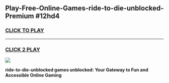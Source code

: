 
## Play-Free-Online-Games-ride-to-die-unblocked-Premium #12hd4
<h3>
<a href="https://premium.freeplayer.one?title=ride-to-die-unblocked&ref=8M">CLICK TO PLAY</a></h3>
<hr>

<h3>
<a href="https://premium.freeplayer.one?title=ride-to-die-unblocked&ref=8M">CLICK 2 PLAY</a>
  
</h3>

<a href="https://premium.freeplayer.one?title=ride-to-die-unblocked&ref=8M"><img src="https://clearcache.store/games.png"></a>


**ride-to-die-unblocked games unblocked: Your Gateway to Fun and Accessible Online Gaming**
